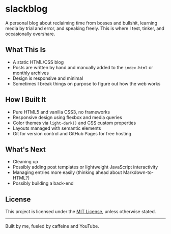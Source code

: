 # slackblog

A personal blog about reclaiming time from bosses and bullshit, learning media by trial and error, and speaking freely. This is where I test, tinker, and occasionally overshare.

## What This Is

- A static HTML/CSS blog
- Posts are written by hand and manually added to the `index.html` or monthly archives
- Design is responsive and minimal
- Sometimes I break things on purpose to figure out how the web works

## How I Built It

- Pure HTML5 and vanilla CSS3, no frameworks
- Responsive design using flexbox and media queries
- Color themes via `light-dark()` and CSS custom properties
- Layouts managed with semantic elements
- Git for version control and GitHub Pages for free hosting

## What's Next

- Cleaning up
- Possibly adding post templates or lightweight JavaScript interactivity
- Managing entries more easily (thinking ahead about Markdown-to-HTML?)
- Possibly building a back-end

## License

This project is licensed under the [MIT License](LICENSE), unless otherwise stated.

---

Built by me, fueled by caffeine and YouTube.